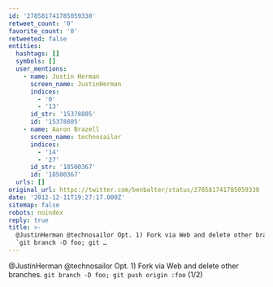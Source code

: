 ```yaml
---
id: '278581741785059330'
retweet_count: '0'
favorite_count: '0'
retweeted: false
entities:
  hashtags: []
  symbols: []
  user_mentions:
    - name: Justin Herman
      screen_name: JustinHerman
      indices:
        - '0'
        - '13'
      id_str: '15378805'
      id: '15378805'
    - name: Aaron Brazell
      screen_name: technosailor
      indices:
        - '14'
        - '27'
      id_str: '18500367'
      id: '18500367'
  urls: []
original_url: https://twitter.com/benbalter/status/278581741785059330
date: '2012-12-11T19:27:17.000Z'
sitemap: false
robots: noindex
reply: true
title: >-
  @JustinHerman @technosailor Opt. 1) Fork via Web and delete other branches.
  `git branch -D foo; git …
---
```


@JustinHerman @technosailor Opt. 1) Fork via Web and delete other branches. `git branch -D foo; git push origin :foo` (1/2)
